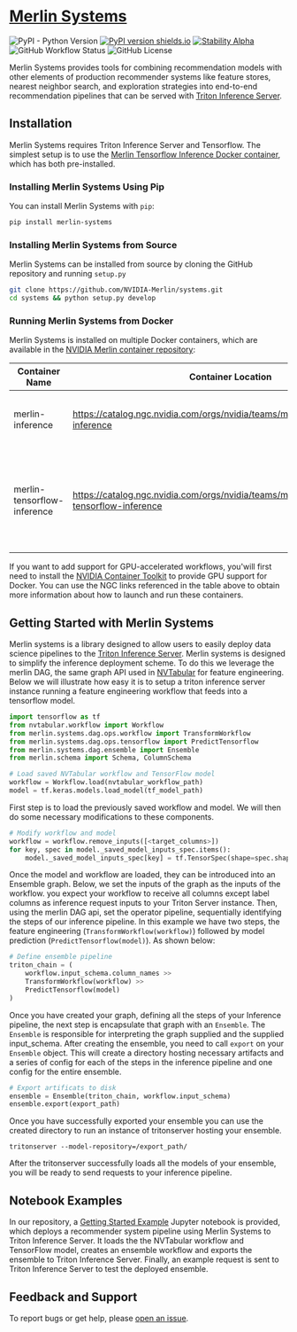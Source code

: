 # [Merlin Systems](https://github.com/NVIDIA-Merlin/systems)

![PyPI - Python Version](https://img.shields.io/pypi/pyversions/merlin-systems)
[![PyPI version shields.io](https://img.shields.io/pypi/v/merlin-systems.svg)](https://pypi.python.org/pypi/merlin-systems/)
[![Stability Alpha](https://img.shields.io/badge/stability-alpha-f4d03f.svg)](https://img.shields.io/badge/stability-alpha-f4d03f.svg)
![GitHub Workflow Status](https://img.shields.io/github/workflow/status/NVIDIA-Merlin/systems/CPU%20CI)
![GitHub License](https://img.shields.io/github/license/NVIDIA-Merlin/systems)

Merlin Systems provides tools for combining recommendation models with other elements of production recommender systems like feature stores, nearest neighbor search, and exploration strategies into end-to-end recommendation pipelines that can be served with [Triton Inference Server](https://github.com/triton-inference-server/server).

## Installation

Merlin Systems requires Triton Inference Server and Tensorflow. The simplest setup is to use the [Merlin Tensorflow Inference Docker container](https://catalog.ngc.nvidia.com/orgs/nvidia/teams/merlin/containers/merlin-tensorflow-inference), which has both pre-installed.

### Installing Merlin Systems Using Pip

You can install Merlin Systems with `pip`:

```sh
pip install merlin-systems
```

### Installing Merlin Systems from Source

Merlin Systems can be installed from source by cloning the GitHub repository and running `setup.py`

```bash
git clone https://github.com/NVIDIA-Merlin/systems.git
cd systems && python setup.py develop
```

### Running Merlin Systems from Docker

Merlin Systems is installed on multiple Docker containers, which are available in the [NVIDIA Merlin container repository](https://catalog.ngc.nvidia.com/containers?filters=&orderBy=dateModifiedDESC&query=merlin):

| Container Name             | Container Location | Functionality |
| -------------------------- | ------------------ | ------------- |
| merlin-inference           | https://catalog.ngc.nvidia.com/orgs/nvidia/teams/merlin/containers/merlin-inference           | Merlin frameworks and Triton Inference Server |
| merlin-tensorflow-inference            | https://catalog.ngc.nvidia.com/orgs/nvidia/teams/merlin/containers/merlin-tensorflow-inference            | Merlin frameworks selected for only Tensorflow support and Triton Inference Server                    |

If you want to add support for GPU-accelerated workflows, you'will first need to install  the [NVIDIA Container Toolkit](https://github.com/NVIDIA/nvidia-docker) to provide GPU support for Docker. You can use the NGC links referenced in the table above to obtain more information about how to launch and run these containers.

## Getting Started with Merlin Systems
Merlin systems is a library designed to allow users to easily deploy data science pipelines to the [Triton Inference Server](https://developer.nvidia.com/nvidia-triton-inference-server). Merlin systems is designed to simplify the inference deployment scheme. To do this we leverage the merlin DAG, the same graph API used in [NVTabular](https://github.com/NVIDIA-Merlin/NVTabular) for feature engineering. Below we will illustrate how easy it is to setup a triton inference server instance running a feature engineering workflow that feeds into a tensorflow model. 

```python
import tensorflow as tf
from nvtabular.workflow import Workflow
from merlin.systems.dag.ops.workflow import TransformWorkflow
from merlin.systems.dag.ops.tensorflow import PredictTensorflow
from merlin.systems.dag.ensemble import Ensemble
from merlin.schema import Schema, ColumnSchema

# Load saved NVTabular workflow and TensorFlow model
workflow = Workflow.load(nvtabular_workflow_path)
model = tf.keras.models.load_model(tf_model_path)
```

First step is to load the previously saved workflow and model. We will then do some necessary modifications to these components.

```python
# Modify workflow and model
workflow = workflow.remove_inputs([<target_columns>])
for key, spec in model._saved_model_inputs_spec.items():
    model._saved_model_inputs_spec[key] = tf.TensorSpec(shape=spec.shape, dtype=spec.dtype, name=key)
```
Once the model and workflow are loaded, they can be introduced into an Ensemble graph. Below, we set the inputs of the graph as the inputs of the workflow. you expect your workflow to receive all columns except label columns as inference request inputs to your Triton Server instance. Then, using the merlin DAG api, set the operator pipeline, sequentially identifying the steps of our inference pipeline. In this example we have two steps, the feature engineering (`TransformWorkflow(workflow)`) followed by model prediction (`PredictTensorflow(model)`). As shown below:

```python
# Define ensemble pipeline
triton_chain = (
	workflow.input_schema.column_names >> 
	TransformWorkflow(workflow) >> 
	PredictTensorflow(model)
)
```
Once you have created your graph, defining all the steps of your Inference pipeline, the next step is encapsulate that graph with an `Ensemble`. The `Ensemble` is responsible for interpreting the graph supplied and the supplied input_schema. After creating the ensemble, you need to call `export` on your `Ensemble` object. This will create a directory hosting necessary artifacts and a series of config for each of the steps in the inference pipeline and one config for the entire ensemble. 

```python
# Export artificats to disk
ensemble = Ensemble(triton_chain, workflow.input_schema)
ensemble.export(export_path)

```

Once you have successfully exported your ensemble you can use the created directory to run an instance of tritonserver hosting your ensemble.
```shell
tritonserver --model-repository=/export_path/
```

After the tritonserver successfully loads all the models of your ensemble, you will be ready to send requests to your inference pipeline.  


## Notebook Examples

In our repository, a [Getting Started Example](./examples/Getting_Started/Getting-started-with-Merlin-Systems.ipynb) Jupyter notebook is provided, which deploys a recommender system pipeline using Merlin Systems to Triton Inference Server. It loads the the NVTabular workflow and TensorFlow model, creates an ensemble workflow and exports the ensemble to Triton Inference Server. Finally, an example request is sent to Triton Inference Server to test the deployed ensemble.


## Feedback and Support

To report bugs or get help, please [open an issue](https://github.com/NVIDIA-Merlin/NVTabular/issues/new/choose).
